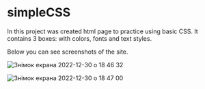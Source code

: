 # simpleCSS

In this project was created html page to practice using basic CSS. 
It contains 3 boxes: with colors, fonts and text styles.

Below you can see screenshots of the site.

![Знімок екрана 2022-12-30 о 18 46 32](https://user-images.githubusercontent.com/53080227/210093732-45703092-b8d9-43ed-985c-a16c0e166694.png)

![Знімок екрана 2022-12-30 о 18 47 00](https://user-images.githubusercontent.com/53080227/210093768-f4d23831-792b-4e40-93a9-8d7140ccfb2f.png)
